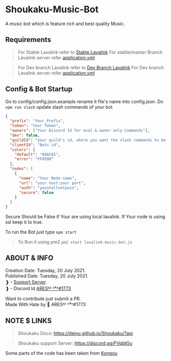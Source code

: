 # Shoukaku-Music-Bot

A music bot which is feature rich and best quality Music.

## Requirements

> For Stable Lavalink refer to [Stable Lavalink](https://github.com/freyacodes/Lavalink/releases)
> For stable/master Branch Lavalink server refer [application.yml](https://github.com/freyacodes/Lavalink/blob/master/LavalinkServer/application.yml.example)

> For Dev branch Lavalink refer to [Dev Branch Lavalink](https://ci.fredboat.com/viewType.html?buildTypeId=Lavalink_Build&branch_Lavalink=refs%2Fheads%2Fdev&tab=buildTypeStatusDiv)
> For Dev branch Lavalink server refer [application.yml](https://github.com/freyacodes/Lavalink/blob/dev/LavalinkServer/application.yml.example)

## Config & Bot Startup

Go to config/config.json.example rename it file's name into config.json.
Do `npm run slash` update slash commands of your bot

```json
{
  "prefix": "Your_Prefix",
  "token": "Your Token",
  "owners": ["Your Discord Id for eval & owner only Commands"],
  "dev": false,
  "guildId": "your guild's id, where you want the slash commands to be updated, when you enabled dev mode, disabling dev mode, means pushes new commands globally",
  "clientId": "Bots id",
  "colors": {
    "default": "606C65",
    "error": "FF4500"
  },
  "nodes": [
    {
      "name": "Your Node name",
      "url": "your host:your port",
      "auth": "youshallnotpass",
      "secure": false
    }
  ]
}
```

Secure Should be False if Your are using local lavalink. If Your node is using ssl keep it to true.

To run the Bot just type `npm start`

> To Run it using pm2 `pm2 start lavalink-music-bot.js`

## ABOUT & INFO

Creation Date: Tuesday, 20 July 2021.  
Published Date: Tuesday, 20 July 2021.  
❱・[Support Server](https://discord.gg/dB6RzCbZhW).  
❱・Discord Id [ARESᴮᴱ ᴿ⁴ᴬ#1773](https://discord.com/users/688028837711446041)

Want to contribute just submit a PR.  
Made With Hate by 🖤 ARESᴮᴱ ᴿ⁴ᴬ#1773

## NOTE $ LINKS

> Shoukaku Docs: https://deivu.github.io/Shoukaku/?api

> Shoukaku support Server: https://discord.gg/FVqbtGu

Some parts of the code has been taken from [Kongou](https://github.com/Deivu/Kongou)
